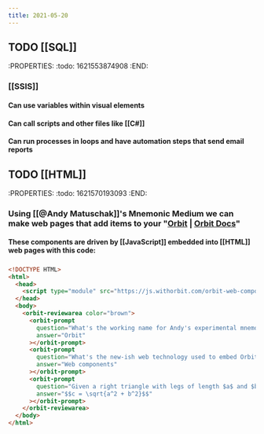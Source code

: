 ```yaml
---
title: 2021-05-20
---
```


## TODO [[SQL]]
:PROPERTIES:
:todo: 1621553874908
:END:
### [[SSIS]]
#### Can use variables within visual elements
#### Can call scripts and other files like [[C#]]
#### Can run processes in loops and have automation steps that send email reports
## TODO [[HTML]]
:PROPERTIES:
:todo: 1621570193093
:END:
### Using [[@Andy Matuschak]]'s Mnemonic Medium we can make web pages that add items to your "[Orbit](https://github.com/andymatuschak/orbit) | [Orbit Docs](https://docs.withorbit.com/)"
#### These components are driven by [[JavaScript]] embedded into [[HTML]] web pages with this code:
#####
```html
<!DOCTYPE HTML>
<html>
  <head>
    <script type="module" src="https://js.withorbit.com/orbit-web-component.js"></script>
  </head>
  <body>
    <orbit-reviewarea color="brown">
      <orbit-prompt
        question="What's the working name for Andy's experimental mnemonic medium platform?"
        answer="Orbit"
      ></orbit-prompt>
      <orbit-prompt
        question="What's the new-ish web technology used to embed Orbit prompts into web pages?"
        answer="Web components"
      ></orbit-prompt>
      <orbit-prompt
        question="Given a right triangle with legs of length $a$ and $b$, what is the length of hypotenuse $c$?"
        answer="$$c = \sqrt{a^2 + b^2}$$"
      ></orbit-prompt>
    </orbit-reviewarea>
  </body>
</html>
```
#####
